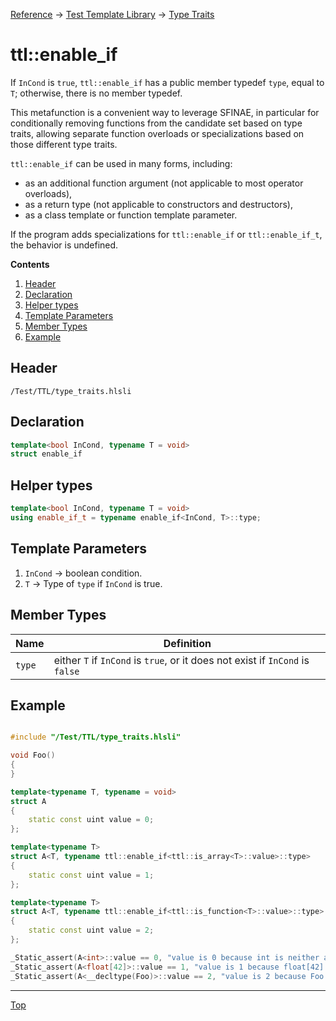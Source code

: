 [Reference](../../ShaderTestFramework.md) -> [Test Template Library](../TTL.md) -> [Type Traits](./TypeTraitsHeader.md)

# ttl::enable_if

If `InCond` is `true`, `ttl::enable_if` has a public member typedef `type`, equal to `T`; otherwise, there is no member typedef.

This metafunction is a convenient way to leverage SFINAE, in particular for conditionally removing functions from the candidate set based on type traits, allowing separate function overloads or specializations based on those different type traits.

`ttl::enable_if` can be used in many forms, including:

- as an additional function argument (not applicable to most operator overloads),
- as a return type (not applicable to constructors and destructors),
- as a class template or function template parameter. 

If the program adds specializations for `ttl::enable_if` or `ttl::enable_if_t`, the behavior is undefined. 

**Contents**
1. [Header](#header)
2. [Declaration](#declaration)
3. [Helper types](#helper-types)
4. [Template Parameters](#template-parameters)
5. [Member Types](#member-types)
6. [Example](#example)

## Header

`/Test/TTL/type_traits.hlsli`

## Declaration

```c++
template<bool InCond, typename T = void>
struct enable_if
```

## Helper types

```c++
template<bool InCond, typename T = void>
using enable_if_t = typename enable_if<InCond, T>::type;
```

## Template Parameters

1. `InCond` -> boolean condition.
2. `T` -> Type of `type` if `InCond` is true.

## Member Types

| Name | Definition |
|---------------|----------------------------|
| `type`        | either `T` if `InCond` is `true`, or it does not exist if `InCond` is `false` |

## Example

```c++

#include "/Test/TTL/type_traits.hlsli"

void Foo()
{
}

template<typename T, typename = void>
struct A
{
    static const uint value = 0;
};

template<typename T>
struct A<T, typename ttl::enable_if<ttl::is_array<T>::value>::type>
{
    static const uint value = 1;
};

template<typename T>
struct A<T, typename ttl::enable_if<ttl::is_function<T>::value>::type>
{
    static const uint value = 2;
};

_Static_assert(A<int>::value == 0, "value is 0 because int is neither an array or a function so it takes the primary template");
_Static_assert(A<float[42]>::value == 1, "value is 1 because float[42] is an array so it takes the first specialization");
_Static_assert(A<__decltype(Foo)>::value == 2, "value is 2 because Foo is a function so it takes the second specialization");

```
---

[Top](#ttlenable_if)